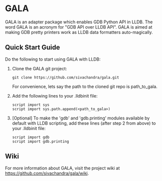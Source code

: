 # GALA

GALA is an adapter package which enables GDB Python API in LLDB. The word
GALA is an acronym for "GDB API over LLDB API". GALA is aimed at making
GDB pretty printers work as LLDB data formatters auto-magically.

## Quick Start Guide

Do the following to start using GALA with LLDB:

  1. Clone the GALA git project:

         git clone https://github.com/sivachandra/gala.git

     For convenience, lets say the path to the cloned git repo
     is path_to_gala.

  2. Add the following lines to your .lldbinit file:

         script import sys
         script import sys.path.append(<path_to_gala>)

  3. [Optional] To make the 'gdb' and 'gdb.printing' modules available
     by default with LLDB scripting, add these lines (after step 2 from above)
     to your .lldbinit file:

         script import gdb
         script import gdb.printing

## Wiki

For more information about GALA, visit the project wiki at
https://github.com/sivachandra/gala/wiki.
